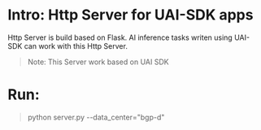 # Intro:  Http Server for UAI-SDK apps

Http Server is build based on Flask. AI inference tasks writen using 
UAI-SDK can work with this Http Server. 

> Note: This Server work based on UAI SDK

# Run:

> python server.py --data_center="bgp-d"
